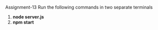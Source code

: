 Assignment-13
Run the following commands in two separate terminals
1. **node server.js** 
2. **npm start**
